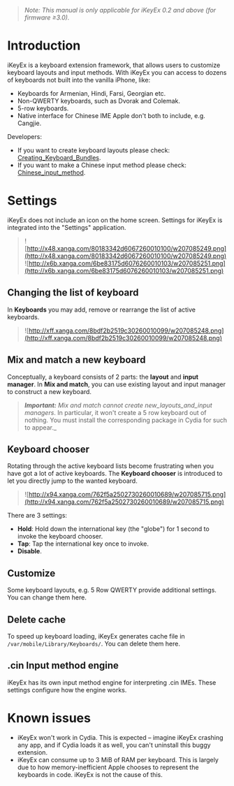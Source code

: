 > _Note: This manual is only applicable for iKeyEx 0.2 and above (for firmware ≥3.0)._



# Introduction #

iKeyEx is a keyboard extension framework, that allows users to customize keyboard layouts and input methods. With iKeyEx you can access to dozens of keyboards not built into the vanilla iPhone, like:

  * Keyboards for Armenian, Hindi, Farsi, Georgian etc.
  * Non-QWERTY keyboards, such as Dvorak and Colemak.
  * 5-row keyboards.
  * Native interface for Chinese IME Apple don't both to include, e.g. Cangjie.

Developers:
  * If you want to create keyboard layouts please check: [Creating\_Keyboard\_Bundles](Creating_Keyboard_Bundles.md).
  * If you want to make a Chinese input method please check: [Chinese\_input\_method](Chinese_input_method.md).

# Settings #
iKeyEx does not include an icon on the home screen. Settings for iKeyEx is integrated into the "Settings" application.
> ![http://x48.xanga.com/80183342d6067260010100/w207085249.png](http://x48.xanga.com/80183342d6067260010100/w207085249.png) ![http://x6b.xanga.com/6be83175d6076260010103/w207085251.png](http://x6b.xanga.com/6be83175d6076260010103/w207085251.png)

## Changing the list of keyboard ##
In **Keyboards** you may add, remove or rearrange the list of active keyboards.
> ![http://xff.xanga.com/8bdf2b2519c30260010099/w207085248.png](http://xff.xanga.com/8bdf2b2519c30260010099/w207085248.png)

## Mix and match a new keyboard ##
Conceptually, a keyboard consists of 2 parts: the **layout** and **input manager**. In **Mix and match**, you can use existing layout and input manager to construct a new keyboard.

> _**Important:** Mix and match cannot create new_layouts_and_input managers_. In particular, it won't create a 5 row keyboard out of nothing. You must install the corresponding package in Cydia for such to appear._

## Keyboard chooser ##
Rotating through the active keyboard lists become frustrating when you have got a lot of active keyboards. The **Keyboard chooser** is introduced to let you directly jump to the wanted keyboard.
> ![http://x94.xanga.com/762f5a2502730260010689/w207085715.png](http://x94.xanga.com/762f5a2502730260010689/w207085715.png)

There are 3 settings:
  * **Hold**: Hold down the international key (the "globe") for 1 second to invoke the keyboard chooser.
  * **Tap**: Tap the international key once to invoke.
  * **Disable**.

## Customize ##
Some keyboard layouts, e.g. 5 Row QWERTY provide additional settings. You can change them here.

## Delete cache ##
To speed up keyboard loading, iKeyEx generates cache file in `/var/mobile/Library/Keyboards/`. You can delete them here.

## .cin Input method engine ##
iKeyEx has its own input method engine for interpreting .cin IMEs. These settings configure how the engine works.

# Known issues #
  * iKeyEx won't work in Cydia. This is expected – imagine iKeyEx crashing any app, and if Cydia loads it as well, you can't uninstall this buggy extension.
  * iKeyEx can consume up to 3 MiB of RAM per keyboard. This is largely due to how memory-inefficient Apple chooses to represent the keyboards in code. iKeyEx is not the cause of this.

